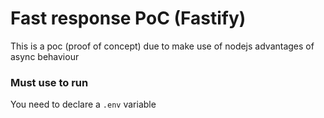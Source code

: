 # Fast response PoC (Fastify)
This is a poc (proof of concept) due to make use of nodejs advantages of async behaviour

### Must use to run
You need to declare a ```.env``` variable